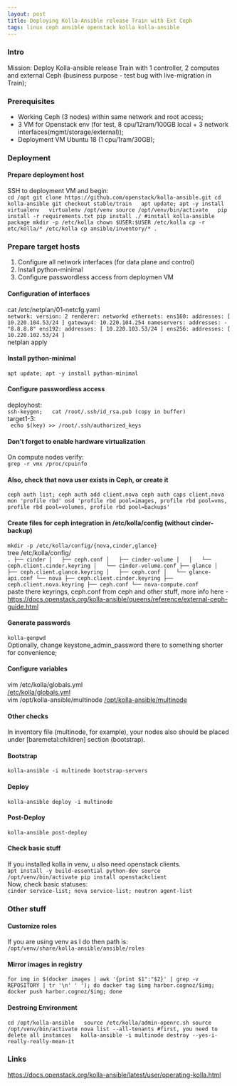 ```yaml
---
layout: post  
title: Deploying Kolla-Ansible release Train with Ext Ceph  
tags: linux ceph ansible openstack kolla kolla-ansible
---
```



### Intro  
Mission: Deploy Kolla-ansible release Train with 1 controller, 2 computes and external Ceph (business purpose - test bug with live-migration in Train);     

### Prerequisites  
- Working Ceph (3 nodes) within same network and root access;    
- 3 VM for Openstack env (for test, 8 cpu/12ram/100GB local + 3 network interfaces(mgmt/storage/external));    
- Deployment VM Ubuntu 18 (1 cpu/1ram/30GB);     

### Deployment   
#### Prepare deployment host  
SSH to deployment VM and begin:  
``cd /opt
git clone https://github.com/openstack/kolla-ansible.git
cd kolla-ansible
git checkout stable/train  
apt update; apt -y install virtualenv  
virtualenv /opt/venv
source /opt/venv/bin/activate  
pip install -r requirements.txt
pip install ./ #install kolla-ansible package
mkdir -p /etc/kolla
chown $USER:$USER /etc/kolla
cp -r etc/kolla/* /etc/kolla
cp ansible/inventory/* .``     

### Prepare target hosts  
1. Configure all network interfaces (for data plane and control)  
2. Install python-minimal  
3. Configure passwordless access from deploymen VM

#### Configuration of interfaces    
cat /etc/netplan/01-netcfg.yaml  
``network:
  version: 2
  renderer: networkd
  ethernets:
    ens160:
      addresses: [ 10.220.104.53/24 ]
      gateway4: 10.220.104.254
      nameservers:
          addresses:
              - "8.8.8.8"
    ens192:
      addresses: [ 10.220.103.53/24 ]
    ens256:
      addresses: [ 10.220.102.53/24 ]``   
netplan apply  

#### Install python-minimal  
``apt update; apt -y install python-minimal``  

#### Configure passwordless access  
deployhost:  
``ssh-keygen;  
cat /root/.ssh/id_rsa.pub (copy in buffer)``  
target1-3:  
`` echo $(key) >> /root/.ssh/authorized_keys``  

#### Don't forget to enable hardware virtualization  
On compute nodes verify:  
``grep -r vmx /proc/cpuinfo``

#### Also, check that nova user exists in Ceph, or create it  
``ceph auth list;
 ceph auth add client.nova
 ceph auth caps client.nova mon 'profile rbd' osd 'profile rbd pool=images, profile rbd pool=vms, profile rbd pool=volumes, profile rbd pool=backups'``  

#### Create files for ceph integration in /etc/kolla/config (without cinder-backup)  
``mkdir -p /etc/kolla/config/{nova,cinder,glance}``  
tree /etc/kolla/config/  
``.
├── cinder
│   ├── ceph.conf
│   ├── cinder-volume
│   │   └── ceph.client.cinder.keyring
│   └── cinder-volume.conf
├── glance
│   ├── ceph.client.glance.keyring
│   ├── ceph.conf
│   └── glance-api.conf
└── nova
    ├── ceph.client.cinder.keyring
    ├── ceph.client.nova.keyring
    ├── ceph.conf
    └── nova-compute.conf``    
paste there keyrings, ceph.conf from ceph and other stuff, more info here -
https://docs.openstack.org/kolla-ansible/queens/reference/external-ceph-guide.html  

#### Generate passwords  
``kolla-genpwd``  
Optionally, change keystone_admin_password there to something shorter for convenience;  

#### Configure variables  
vim /etc/kolla/globals.yml  
[/etc/kolla/globals.yml]({{"/listings/2019-12-09-Kolla-Ansible-Train-Ext-Ceph/globals.yml"}})  
vim /opt/kolla-ansible/multinode
[/opt/kolla-ansible/multinode]({{"/listings/2019-12-09-Kolla-Ansible-Train-Ext-Ceph/multinode"}})    

#### Other checks  
In inventory file (multinode, for example), your nodes also should be placed under [baremetal:children] section (bootstrap).  

#### Bootstrap  
``kolla-ansible -i multinode bootstrap-servers``  

#### Deploy  
``kolla-ansible deploy -i multinode``  

#### Post-Deploy  
``kolla-ansible post-deploy``  

#### Check basic stuff  
If you installed kolla in venv, u also need openstack clients.  
``apt install -y build-essential python-dev
source /opt/venv/bin/activate
pip install openstackclient``  
Now, check basic statuses:  
``cinder service-list; nova service-list; neutron agent-list``  

### Other stuff  
#### Customize roles  
If you are using venv as I do then path is:  
``/opt/venv/share/kolla-ansible/ansible/roles``    

#### Mirror images in registry  
``for img in $(docker images | awk '{print $1":"$2}' | grep -v REPOSITORY | tr '\n' ' '); do docker tag $img harbor.cognoz/$img; docker push harbor.cognoz/$img; done``  

#### Destroing Environment
``cd /opt/kolla-ansible  
source /etc/kolla/admin-openrc.sh
source /opt/venv/bin/activate
nova list --all-tenants #first, you need to delete all instances  
kolla-ansible -i multinode destroy --yes-i-really-really-mean-it``  

### Links  
https://docs.openstack.org/kolla-ansible/latest/user/operating-kolla.html
